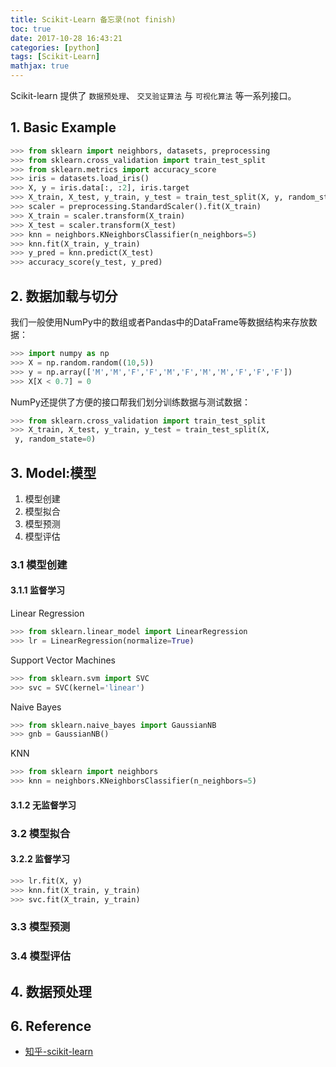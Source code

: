 ```yaml
---
title: Scikit-Learn 备忘录(not finish)
toc: true
date: 2017-10-28 16:43:21
categories: [python]
tags: [Scikit-Learn]
mathjax: true
---
```


Scikit-learn 提供了 `数据预处理`、 `交叉验证算法` 与 `可视化算法` 等一系列接口。

<!--more-->

## 1. Basic Example

```py
>>> from sklearn import neighbors, datasets, preprocessing
>>> from sklearn.cross_validation import train_test_split
>>> from sklearn.metrics import accuracy_score
>>> iris = datasets.load_iris()
>>> X, y = iris.data[:, :2], iris.target
>>> X_train, X_test, y_train, y_test = train_test_split(X, y, random_state=33)
>>> scaler = preprocessing.StandardScaler().fit(X_train)
>>> X_train = scaler.transform(X_train)
>>> X_test = scaler.transform(X_test)
>>> knn = neighbors.KNeighborsClassifier(n_neighbors=5)
>>> knn.fit(X_train, y_train)
>>> y_pred = knn.predict(X_test)
>>> accuracy_score(y_test, y_pred)
```

## 2. 数据加载与切分

我们一般使用NumPy中的数组或者Pandas中的DataFrame等数据结构来存放数据：

```python
>>> import numpy as np
>>> X = np.random.random((10,5))
>>> y = np.array(['M','M','F','F','M','F','M','M','F','F','F'])
>>> X[X < 0.7] = 0
```

NumPy还提供了方便的接口帮我们划分训练数据与测试数据：

```python
>>> from sklearn.cross_validation import train_test_split
>>> X_train, X_test, y_train, y_test = train_test_split(X,
 y, random_state=0)
```

## 3. Model:模型

1. 模型创建
2. 模型拟合
3. 模型预测
4. 模型评估

### 3.1 模型创建

#### 3.1.1 监督学习

Linear Regression

```python
>>> from sklearn.linear_model import LinearRegression
>>> lr = LinearRegression(normalize=True)
```

Support Vector Machines

```python
>>> from sklearn.svm import SVC
>>> svc = SVC(kernel='linear')
```

Naive Bayes

```python
>>> from sklearn.naive_bayes import GaussianNB
>>> gnb = GaussianNB()
```

KNN

```python
>>> from sklearn import neighbors
>>> knn = neighbors.KNeighborsClassifier(n_neighbors=5)
```

#### 3.1.2 无监督学习

### 3.2 模型拟合

#### 3.2.2 监督学习

```py
>>> lr.fit(X, y)
>>> knn.fit(X_train, y_train)
>>> svc.fit(X_train, y_train)
```

### 3.3 模型预测

### 3.4 模型评估

## 4. 数据预处理

## 6. Reference

- [知乎-scikit-learn][1]

[1]: https://zhuanlan.zhihu.com/p/24770526